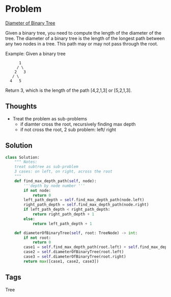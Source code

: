 # Problem
[Diameter of Binary Tree](https://leetcode.com/problems/diameter-of-binary-tree)

 Given a binary tree, you need to compute the length of the diameter of the tree. The diameter of a binary tree is the length
of the longest path between any two nodes in a tree. This path may or may not pass through the root.

Example:
Given a binary tree

          1
         / \
        2   3
       / \     
      4   5    

Return 3, which is the length of the path [4,2,1,3] or [5,2,1,3]. 

## Thoughts
- Treat the problem as sub-problems
  - if diamter cross the root, recursively finding max depth
  - if not cross the root, 2 sub problem: left/ right

## Solution
```python
class Solution:
    """ Notes:
    treat subtree as sub-problem
    3 cases: on left, on right, across the root
    """
    def find_max_depth_path(self, node):
        '''depth by node number '''
        if not node:
            return 0
        left_path_depth = self.find_max_depth_path(node.left)
        right_path_depth = self.find_max_depth_path(node.right)
        if left_path_depth < right_path_depth:
            return right_path_depth + 1
        else:
            return left_path_depth + 1

    def diameterOfBinaryTree(self, root: TreeNode) -> int:
        if not root:
            return 0
        case1 = self.find_max_depth_path(root.left) + self.find_max_depth_path(root.right)
        case2 = self.diameterOfBinaryTree(root.left)
        case3 = self.diameterOfBinaryTree(root.right)
        return max([case1, case2, case3])
```

## Tags
Tree

[comment]: <timestamp:2019-06-20>
